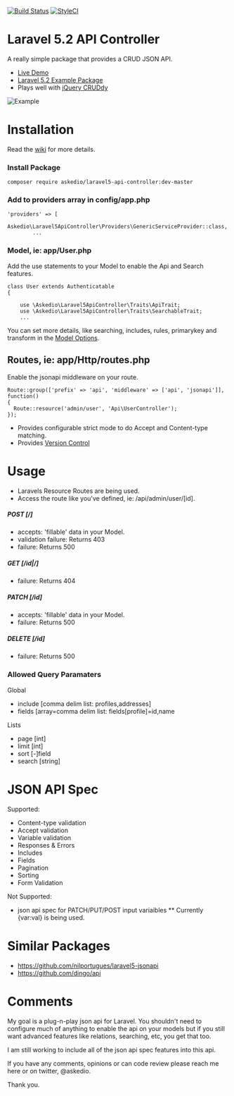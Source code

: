 [![Build Status](https://img.shields.io/travis/Askedio/Laravel5-API-Controller/master.svg?style=flat-square)](https://travis-ci.org/Askedio/Laravel5-API-Controller)
[![StyleCI](https://styleci.io/repos/52752552/shield)](https://styleci.io/repos/52752552)


# Laravel 5.2 API Controller
A really simple package that provides a CRUD JSON API.

* [Live Demo](https://cruddy.io/app/) 
* [Laravel 5.2 Example Package](https://github.com/Askedio/Laravel-5-CRUD-Example)
* Plays well with [jQuery CRUDdy](https://github.com/Askedio/jQuery-Cruddy)

![Example](http://i.imgur.com/EzCUqnN.png)


# Installation
Read the [wiki](https://github.com/Askedio/Laravel5-API-Controller/wiki) for more details.

### Install Package
~~~
composer require askedio/laravel5-api-controller:dev-master
~~~




### Add to providers array in config/app.php
~~~
'providers' => [
    Askedio\Laravel5ApiController\Providers\GenericServiceProvider::class,
        ...
~~~




### Model, ie: app/User.php
Add the use statements to your Model to enable the Api and Search features.
~~~
class User extends Authenticatable
{
   
    use \Askedio\Laravel5ApiController\Traits\ApiTrait;
    use \Askedio\Laravel5ApiController\Traits\SearchableTrait;
    ...
~~~
You can set more details, like searching, includes, rules, primarykey and transform in the [Model Options](https://github.com/Askedio/Laravel5-API-Controller/wiki/Models).




## Routes, ie: app/Http/routes.php
Enable the jsonapi middleware on your route. 
~~~
Route::group(['prefix' => 'api', 'middleware' => ['api', 'jsonapi']], function()
{
  Route::resource('admin/user', 'Api\UserController');
});
~~~
* Provides configurable strict mode to do Accept and Content-type matching.
* Provides [Version Control](https://github.com/Askedio/Laravel5-API-Controller/wiki/Version-Control)



# Usage
* Laravels Resource Routes are being used.
* Access the route like you've defined, ie: /api/admin/user/[id].


##### POST [/]
* accepts: 'fillable' data in your Model.
* validation failure: Returns 403
* failure: Returns 500


##### GET [/id|/]
* failure: Returns 404


##### PATCH [/id]
* accepts: 'fillable' data in your Model.
* failure: Returns 500


##### DELETE [/id]
* failure: Returns 500




### Allowed Query Paramaters
Global
* include [comma delim list: profiles,addresses]
* fields  [array=comma delim list: fields[profile]=id,name


Lists
* page    [int]
* limit   [int]
* sort    [-]field
* search  [string]




# JSON API Spec
Supported:
* Content-type validation
* Accept validation
* Variable validation
* Responses & Errors
* Includes
* Fields
* Pagination
* Sorting
* Form Validation

Not Supported:
* json api spec for PATCH/PUT/POST input variaibles
** Currently {var:val} is being used.



# Similar Packages
* https://github.com/nilportugues/laravel5-jsonapi
* https://github.com/dingo/api





# Comments
My goal is a plug-n-play json api for Laravel. You shouldn't need to configure much of anything to enable the api on your models but if you still want advanced features like relations, searching, etc, you get that too.

I am still working to include all of the json api spec features into this api.

If you have any comments, opinions or can code review please reach me here or on twitter, @askedio.

Thank you.


